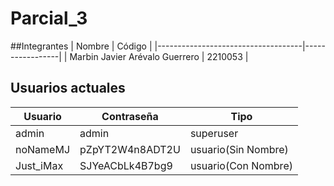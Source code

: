 # Parcial_3
##Integrantes
| Nombre                             | Código      |
|------------------------------------|-----------------|
| Marbin Javier Arévalo Guerrero     | 2210053     |
## Usuarios actuales
| Usuario   | Contraseña      | Tipo                |
|-----------|-----------------|---------------------|
| admin     | admin           | superuser           |
| noNameMJ  | pZpYT2W4n8ADT2U | usuario(Sin Nombre) |
| Just_iMax | SJYeACbLk4B7bg9 | usuario(Con Nombre) |
